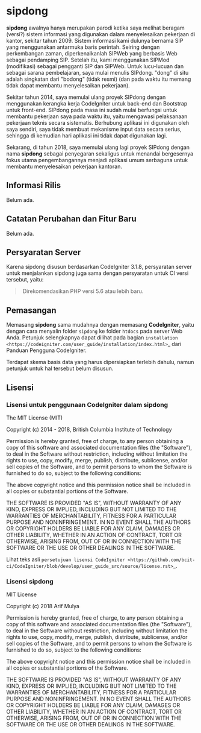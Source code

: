 # sipdong

**sipdong** awalnya hanya merupakan parodi ketika saya melihat beragam (versi?) sistem informasi yang digunakan dalam menyelesaikan pekerjaan di kantor, sekitar tahun 2009. Sistem informasi kami dulunya bernama SIP yang menggunakan antarmuka baris perintah. Seiring dengan perkembangan zaman, diperkenalkanlah SIPWeb yang berbasis Web sebagai pendamping SIP. Setelah itu, kami menggunakan SIPMod (modifikasi) sebagai pengganti SIP dan SIPWeb. Untuk lucu-lucuan dan sebagai sarana pembelajaran, saya mulai menulis SIPdong. "dong" di situ adalah singkatan dari "bodong" (tidak resmi) (dan pada waktu itu memang tidak dapat membantu menyelesaikan pekerjaan).

Sekitar tahun 2014, saya memulai ulang proyek SIPdong dengan menggunakan kerangka kerja CodeIgniter untuk back-end dan Bootstrap untuk front-end. SIPdong pada masa ini sudah mulai berfungsi untuk membantu pekerjaan saya pada waktu itu, yaitu mengawasi pelaksanaan pekerjaan teknis secara sistematis. Berhubung aplikasi ini digunakan oleh saya sendiri, saya tidak membuat mekanisme input data secara serius, sehingga di kemudian hari aplikasi ini tidak dapat digunakan lagi.

Sekarang, di tahun 2018, saya memulai ulang lagi proyek SIPdong dengan nama **sipdong** sebagai penyegaran sekaligus untuk menandai bergesernya fokus utama pengembangannya menjadi aplikasi umum serbaguna untuk membantu menyelesaikan pekerjaan kantoran.

## Informasi Rilis

Belum ada.

## Catatan Perubahan dan Fitur Baru

Belum ada.

## Persyaratan Server

Karena sipdong disusun berdasarkan CodeIgniter 3.1.8, persyaratan server untuk menjalankan sipdong juga sama dengan persyaratan untuk CI versi tersebut, yaitu:

> Direkomendasikan PHP versi 5.6 atau lebih baru.

## Pemasangan

Memasang **sipdong** sama mudahnya dengan memasang **CodeIgniter**, yaitu dengan cara menyalin folder `sipdong` ke folder `htdocs` pada server Web Anda.
Petunjuk selengkapnya dapat dilihat pada bagian `installation <https://codeigniter.com/user_guide/installation/index.html>`_ dari Panduan Pengguna CodeIgniter.

Terdapat skema basis data yang harus dipersiapkan terlebih dahulu, namun petunjuk untuk hal tersebut belum disusun.

## Lisensi

### Lisensi untuk penggunaan **CodeIgniter** dalam **sipdong**

The MIT License (MIT)

Copyright (c) 2014 - 2018, British Columbia Institute of Technology

Permission is hereby granted, free of charge, to any person obtaining a copy
of this software and associated documentation files (the "Software"), to deal
in the Software without restriction, including without limitation the rights
to use, copy, modify, merge, publish, distribute, sublicense, and/or sell
copies of the Software, and to permit persons to whom the Software is
furnished to do so, subject to the following conditions:

The above copyright notice and this permission notice shall be included in
all copies or substantial portions of the Software.

THE SOFTWARE IS PROVIDED "AS IS", WITHOUT WARRANTY OF ANY KIND, EXPRESS OR
IMPLIED, INCLUDING BUT NOT LIMITED TO THE WARRANTIES OF MERCHANTABILITY,
FITNESS FOR A PARTICULAR PURPOSE AND NONINFRINGEMENT. IN NO EVENT SHALL THE
AUTHORS OR COPYRIGHT HOLDERS BE LIABLE FOR ANY CLAIM, DAMAGES OR OTHER
LIABILITY, WHETHER IN AN ACTION OF CONTRACT, TORT OR OTHERWISE, ARISING FROM,
OUT OF OR IN CONNECTION WITH THE SOFTWARE OR THE USE OR OTHER DEALINGS IN
THE SOFTWARE.

Lihat teks asli `persetujuan lisensi CodeIgniter <https://github.com/bcit-ci/CodeIgniter/blob/develop/user_guide_src/source/license.rst>`_.

### Lisensi **sipdong**

MIT License

Copyright (c) 2018 Arif Mulya

Permission is hereby granted, free of charge, to any person obtaining a copy
of this software and associated documentation files (the "Software"), to deal
in the Software without restriction, including without limitation the rights
to use, copy, modify, merge, publish, distribute, sublicense, and/or sell
copies of the Software, and to permit persons to whom the Software is
furnished to do so, subject to the following conditions:

The above copyright notice and this permission notice shall be included in all
copies or substantial portions of the Software.

THE SOFTWARE IS PROVIDED "AS IS", WITHOUT WARRANTY OF ANY KIND, EXPRESS OR
IMPLIED, INCLUDING BUT NOT LIMITED TO THE WARRANTIES OF MERCHANTABILITY,
FITNESS FOR A PARTICULAR PURPOSE AND NONINFRINGEMENT. IN NO EVENT SHALL THE
AUTHORS OR COPYRIGHT HOLDERS BE LIABLE FOR ANY CLAIM, DAMAGES OR OTHER
LIABILITY, WHETHER IN AN ACTION OF CONTRACT, TORT OR OTHERWISE, ARISING FROM,
OUT OF OR IN CONNECTION WITH THE SOFTWARE OR THE USE OR OTHER DEALINGS IN THE
SOFTWARE.
